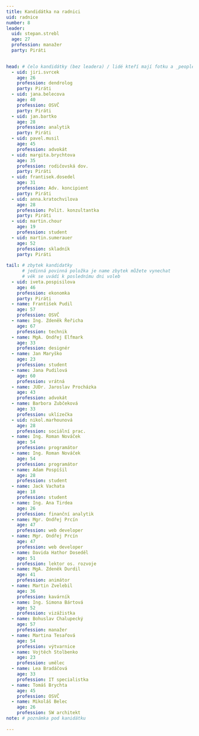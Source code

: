 ```yaml
---
title: Kandidátka na radnici
uid: radnice
number: 8
leader:
  uid: stepan.strebl
  age: 27
  profession: manažer
  party: Piráti
  

head: # čelo kandidátky (bez leadera) / lidé kteří mají fotku a _people/jmeno.md
  - uid: jiri.svrcek
    age: 26
    profession: dendrolog
    party: Piráti
  - uid: jana.belecova
    age: 40
    profession: OSVČ
    party: Piráti
  - uid: jan.bartko
    age: 28
    profession: analytik
    party: Piráti
  - uid: pavel.musil
    age: 45
    profession: advokát
  - uid: margita.brychtova
    age: 35
    profession: rodičovská dov.
    party: Piráti
  - uid: frantisek.dosedel
    age: 31
    profession: Adv. koncipient
    party: Piráti
  - uid: anna.kratochvilova
    age: 28
    profession: Polit. konzultantka
    party: Piráti
  - uid: martin.chour
    age: 19
    profession: student
  - uid: martin.sumerauer
    age: 52
    profession: skladník
    party: Piráti
    
tail: # zbytek kandidatky
      # jedinná povinná položka je name zbytek můžete vynechat
      # věk se uvádí k poslednímu dni voleb
  - uid: iveta.pospisilova
    age: 46
    profession: ekonomka
    party: Piráti
  - name: František Pudil
    age: 57
    profession: OSVČ
  - name: Ing. Zdeněk Řeřicha
    age: 67
    profession: technik
  - name: MgA. Ondřej Elfmark
    age: 33
    profession: designér
  - name: Jan Maryško
    age: 23
    profession: student
  - name: Jana Pudilová
    age: 60
    profession: vrátná
  - name: JUDr. Jaroslav Procházka
    age: 43
    profession: advokát
  - name: Barbora Zubčeková
    age: 33
    profession: uklízečka
  - uid: nikol.marhounová
    age: 28
    profession: sociální prac. 
  - name: Ing. Roman Nováček
    age: 54
    profession: programátor
  - name: Ing. Roman Nováček
    age: 54
    profession: programátor   
  - name: Adam Pospíšil
    age: 28
    profession: student
  - name: Jack Vachata
    age: 18
    profession: student    
  - name: Ing. Ana Tirdea
    age: 26
    profession: finanční analytik  
  - name: Mgr. Ondřej Prcín
    age: 47
    profession: web developer  
  - name: Mgr. Ondřej Prcín
    age: 47
    profession: web developer  
  - name: Davida Hathor Doseděl
    age: 51
    profession: lektor os. rozvoje
  - name: MgA. Zdeněk Durdil
    age: 41
    profession: animátor
  - name: Martin Zvelebil
    age: 36
    profession: kavárník    
  - name: Ing. Simona Bártová
    age: 52
    profession: vizážistka
  - name: Bohuslav Chalupecký
    age: 57
    profession: manažer    
  - name: Martina Tesařová
    age: 54
    profession: výtvarnice
  - name: Vojtěch Stolbenko
    age: 23
    profession: umělec
  - name: Lea Bradáčová
    age: 33
    profession: IT specialistka
  - name: Tomáš Brychta
    age: 45
    profession: OSVČ
  - name: Mikoláš Belec
    age: 26
    profession: SW architekt    
note: # poznámka pod kanidátku
    
---
```

